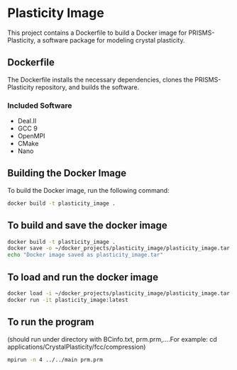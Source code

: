 # Plasticity Image

This project contains a Dockerfile to build a Docker image for PRISMS-Plasticity, a software package for modeling crystal plasticity.

## Dockerfile

The Dockerfile installs the necessary dependencies, clones the PRISMS-Plasticity repository, and builds the software.

### Included Software

- Deal.II
- GCC 9
- OpenMPI
- CMake
- Nano

## Building the Docker Image

To build the Docker image, run the following command:

```sh
docker build -t plasticity_image .
```

##  To build and save the docker image
```sh
docker build -t plasticity_image .
docker save -o ~/docker_projects/plasticity_image/plasticity_image.tar plasticity_image:latest
echo "Docker image saved as plasticity_image.tar"
```


## To load and run the docker image
```sh
docker load -i ~/docker_projects/plasticity_image/plasticity_image.tar
docker run -it plasticity_image:latest
```


## To run the program
(should run under directory with BCinfo.txt, prm.prm,....For example: cd applications/CrystalPlasticity/fcc/compression)
```sh
mpirun -n 4 ../../main prm.prm
```
